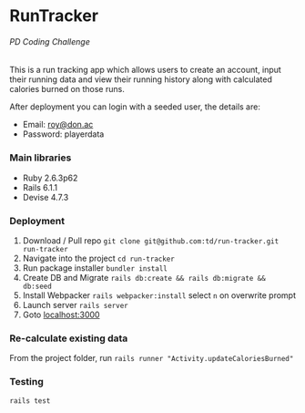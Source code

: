 # RunTracker
###### PD Coding Challenge

This is a run tracking app which allows users to create an account, input their running data and view their running history along with calculated calories burned on those runs.

After deployment you can login with a seeded user, the details are:

 - Email: roy@don.ac
 - Password: playerdata

### Main libraries
  - Ruby 2.6.3p62
  - Rails 6.1.1
  - Devise 4.7.3

### Deployment
 1. Download / Pull repo `git clone git@github.com:td/run-tracker.git run-tracker`
 2. Navigate into the project `cd run-tracker`
 3. Run package installer `bundler install`
 4. Create DB and Migrate `rails db:create && rails db:migrate && db:seed`
 5. Install Webpacker `rails webpacker:install` select `n` on overwrite prompt
 6. Launch server `rails server`
 7. Goto <a href="http://localhost:3000">localhost:3000</a>

### Re-calculate existing data
From the project folder, run `rails runner "Activity.updateCaloriesBurned"`
### Testing
`rails test`
